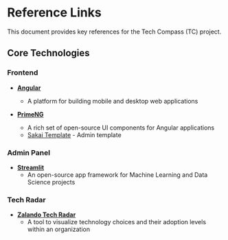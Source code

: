 # Reference Links

This document provides key references for the Tech Compass (TC) project.

## Core Technologies

### Frontend

- **[Angular](https://angular.dev)**

  - A platform for building mobile and desktop web applications

- **[PrimeNG](https://primeng.org)**
  - A rich set of open-source UI components for Angular applications
  - [Sakai Template](https://github.com/primefaces/sakai-ng) - Admin template

### Admin Panel

- **[Streamlit](https://streamlit.io)**
  - An open-source app framework for Machine Learning and Data Science projects

### Tech Radar

- **[Zalando Tech Radar](https://opensource.zalando.com/tech-radar/)**
  - A tool to visualize technology choices and their adoption levels within an organization
